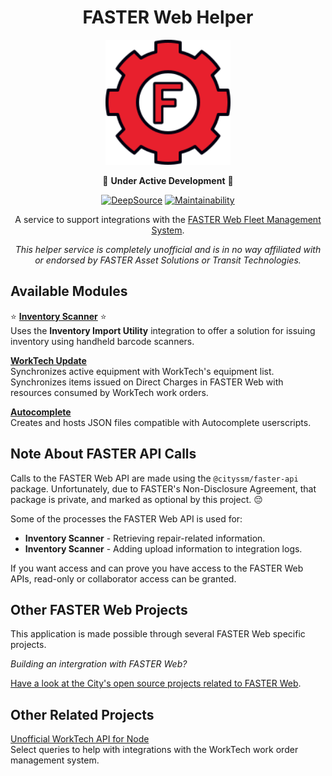 <div align=center>

# FASTER Web Helper

<img src="public/images/logo.svg" height="200" />

🚧 **Under Active Development** 🚧

[![DeepSource](https://app.deepsource.com/gh/cityssm/faster-web-helper.svg/?label=active+issues&show_trend=true&token=u_wO1FIhQ1v-pNxtKl8dZxM4)](https://app.deepsource.com/gh/cityssm/faster-web-helper/)
[![Maintainability](https://api.codeclimate.com/v1/badges/f30a366c800b38bd9eb7/maintainability)](https://codeclimate.com/github/cityssm/faster-web-helper/maintainability)

A service to support integrations with the
[FASTER Web Fleet Management System](https://fasterasset.com/products/fleet-management-software/).

_This helper service is completely unofficial and is in no way affiliated with or endorsed by FASTER Asset Solutions or Transit Technologies._

</div>

## Available Modules

⭐ [**Inventory Scanner**](./modules/inventoryScanner/README.md) ⭐<br />
Uses the **Inventory Import Utility** integration to offer
a solution for issuing inventory using handheld barcode scanners.

[**WorkTech Update**](./modules/worktechUpdate/README.md)<br />
Synchronizes active equipment with WorkTech's equipment list.
Synchronizes items issued on Direct Charges in FASTER Web
with resources consumed by WorkTech work orders.

[**Autocomplete**](./modules/autocomplete/README.md)<br />
Creates and hosts JSON files compatible with Autocomplete userscripts.

## Note About FASTER API Calls

Calls to the FASTER Web API are made using the `@cityssm/faster-api` package.
Unfortunately, due to FASTER's Non-Disclosure Agreement, that package is private,
and marked as optional by this project. 😔

Some of the processes the FASTER Web API is used for:

- **Inventory Scanner** - Retrieving repair-related information.
- **Inventory Scanner** - Adding upload information to integration logs.

If you want access and can prove you have access to the FASTER Web APIs,
read-only or collaborator access can be granted.

## Other FASTER Web Projects

This application is made possible through several FASTER Web specific projects.

_Building an intergration with FASTER Web?_

[Have a look at the City's open source projects related to FASTER Web](https://github.com/cityssm/faster-web-projects).

## Other Related Projects

[Unofficial WorkTech API for Node](https://github.com/cityssm/node-worktech-api)<br />
Select queries to help with integrations with the WorkTech work order management system.
